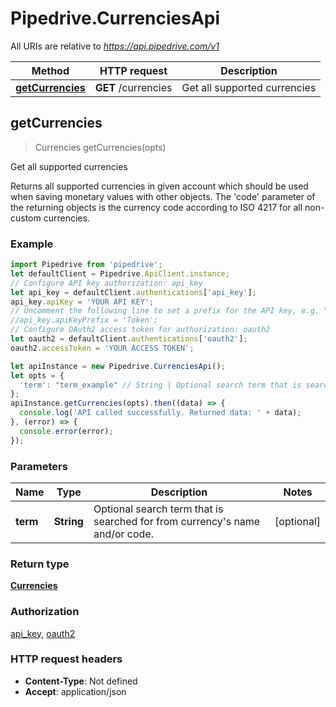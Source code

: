 # Pipedrive.CurrenciesApi

All URIs are relative to *https://api.pipedrive.com/v1*

Method | HTTP request | Description
------------- | ------------- | -------------
[**getCurrencies**](CurrenciesApi.md#getCurrencies) | **GET** /currencies | Get all supported currencies



## getCurrencies

> Currencies getCurrencies(opts)

Get all supported currencies

Returns all supported currencies in given account which should be used when saving monetary values with other objects. The &#39;code&#39; parameter of the returning objects is the currency code according to ISO 4217 for all non-custom currencies.

### Example

```javascript
import Pipedrive from 'pipedrive';
let defaultClient = Pipedrive.ApiClient.instance;
// Configure API key authorization: api_key
let api_key = defaultClient.authentications['api_key'];
api_key.apiKey = 'YOUR API KEY';
// Uncomment the following line to set a prefix for the API key, e.g. "Token" (defaults to null)
//api_key.apiKeyPrefix = 'Token';
// Configure OAuth2 access token for authorization: oauth2
let oauth2 = defaultClient.authentications['oauth2'];
oauth2.accessToken = 'YOUR ACCESS TOKEN';

let apiInstance = new Pipedrive.CurrenciesApi();
let opts = {
  'term': "term_example" // String | Optional search term that is searched for from currency's name and/or code.
};
apiInstance.getCurrencies(opts).then((data) => {
  console.log('API called successfully. Returned data: ' + data);
}, (error) => {
  console.error(error);
});

```

### Parameters


Name | Type | Description  | Notes
------------- | ------------- | ------------- | -------------
 **term** | **String**| Optional search term that is searched for from currency&#39;s name and/or code. | [optional] 

### Return type

[**Currencies**](Currencies.md)

### Authorization

[api_key](../README.md#api_key), [oauth2](../README.md#oauth2)

### HTTP request headers

- **Content-Type**: Not defined
- **Accept**: application/json

